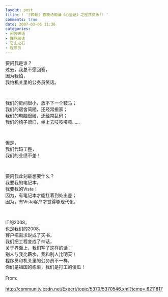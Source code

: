 ```yaml
---
layout: post
title: ! '[转载] 春晚诗朗诵《心里话》之程序员版!! '
comments: true
date: 2007-03-06 11:36
categories:
- 闲言碎语
- 推荐阅读
- 它山之石
- 程序员
---
```


<p>要问我是谁？<br />过去，我总不愿回答，<br />因为我怕，<br />我怕机关里的公务员笑话。</p>
<br /><p>我们的房间很小，放不下一个鞍马；<br />我们的宿舍简陋，还经常搬家；<br />我们的电脑很破，还经常乱码；<br />我们的椅子很旧，坐上去吱吱哑哑……</p>
<br /><p>但是，<br />我们代码工整，<br />我们的业绩不差！</p>
<br /><p>要问我此刻最想要什么？<br />我要我的笔记本，<br />我要我的Vista！<br />因为，有笔记本才能扛着到处出差；<br />因为，有Vista客户才觉得够现代化。</p>
<br /><p>IT的2008，<br />也是我们的2008，<br />客户把需求说成了天书，<br />我们把工程变成了神话，<br />关于界面上，我们写了这样的话：<br />别人与我比薪水，我和别人比明天！<br />程序员和机关里的公务员不一样，<br />你们是祖国的栋梁，我们是打工的傻瓜！<br /><br />From:<br /><br /><a href="http://community.csdn.net/Expert/topic/5370/5370546.xml?temp=.6211817">http://community.csdn.net/Expert/topic/5370/5370546.xml?temp=.6211817</a></p>				
